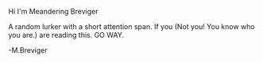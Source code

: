 Hi I'm Meandering Breviger

A random lurker with a short attention span.
If you (Not you! You know who you are.) are reading this.
GO WAY.

-M.Breviger
